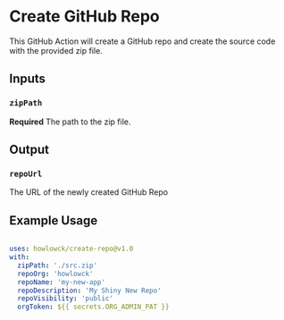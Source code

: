 # Create GitHub Repo

This GitHub Action will create a GitHub repo and create the source code with the provided zip file.

## Inputs

### `zipPath`

**Required** The path to the zip file.

## Output

### `repoUrl`

The URL of the newly created GitHub Repo

## Example Usage

```yaml

uses: howlowck/create-repo@v1.0
with:
  zipPath: './src.zip'
  repoOrg: 'howlowck'
  repoName: 'my-new-app'
  repoDescription: 'My Shiny New Repo'
  repoVisibility: 'public'
  orgToken: ${{ secrets.ORG_ADMIN_PAT }}

```